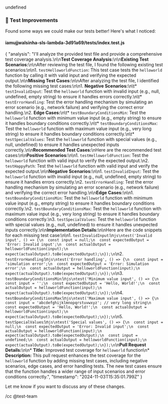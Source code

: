 undefined
### 🧪 Test Improvements

Found some ways we could make our tests better! Here's what I noticed:


#### iamujjwalsinha-sls-lambda-3d91a69/__tests__/index.test.js
{
  "analysis": "I'll analyze the provided test file and provide a comprehensive test coverage analysis.\n\n**Test Coverage Analysis:**\n\n**Existing Test Scenarios:**\n\nAfter reviewing the test file, I found the following existing test scenarios:\n\n1. `testHelloworldFunction`: This test case tests the `helloworld` function by calling it with valid input and verifying the expected output.\n\n**Missing Test Cases:**\n\nAfter analyzing the test file, I identified the following missing test cases:\n\n1. **Negative Scenarios:**\n\t* `testInvalidInput`: Test the `helloworld` function with invalid input (e.g., null, undefined, empty string) to ensure it handles errors correctly.\n\t* `testErrorHandling`: Test the error handling mechanism by simulating an error scenario (e.g., network failure) and verifying the correct error handling.\n2. **Edge Cases:**\n\t* `testBoundaryConditionsMin`: Test the `helloworld` function with minimum value input (e.g., empty string) to ensure it handles boundary conditions correctly.\n\t* `testBoundaryConditionsMax`: Test the `helloworld` function with maximum value input (e.g., very long string) to ensure it handles boundary conditions correctly.\n\t* `testSpecialValues`: Test the `helloworld` function with special values (e.g., null, undefined) to ensure it handles unexpected inputs correctly.\n\n**Recommended Test Cases:**\nHere are the recommended test cases:\n\n**Positive Scenarios:**\n\n1. `testHelloworldFunction`: Test the `helloworld` function with valid input to verify the expected output.\n2. `testHappyPath`: Test the `helloworld` function with valid input and verify the expected output.\n\n**Negative Scenarios:**\n\n1. `testInvalidInput`: Test the `helloworld` function with invalid input (e.g., null, undefined, empty string) to ensure it handles errors correctly.\n2. `testErrorHandling`: Test the error handling mechanism by simulating an error scenario (e.g., network failure) and verifying the correct error handling.\n\n**Edge Cases:**\n\n1. `testBoundaryConditionsMin`: Test the `helloworld` function with minimum value input (e.g., empty string) to ensure it handles boundary conditions correctly.\n2. `testBoundaryConditionsMax`: Test the `helloworld` function with maximum value input (e.g., very long string) to ensure it handles boundary conditions correctly.\n3. `testSpecialValues`: Test the `helloworld` function with special values (e.g., null, undefined) to ensure it handles unexpected inputs correctly.\n\n**Implementation Details:**\n\nHere are the code snippets for each missing test case:\n\n1. `testInvalidInput`:\n```js\ntest('Invalid input', () => {\n  const input = null;\n  const expectedOutput = 'Error: Invalid input';\n  const actualOutput = helloworldFunction(input);\n  expect(actualOutput).toBe(expectedOutput);\n});\n```\n2. `testErrorHandling`:\n```js\ntest('Error handling', () => {\n  const input = 'simulation error';\n  const expectedOutput = 'Error: Simulation error';\n  const actualOutput = helloworldFunction(input);\n  expect(actualOutput).toBe(expectedOutput);\n});\n```\n3. `testBoundaryConditionsMin`:\n```js\ntest('Minimum value input', () => {\n  const input = '';\n  const expectedOutput = 'Hello, World!';\n  const actualOutput = helloworldFunction(input);\n  expect(actualOutput).toBe(expectedOutput);\n});\n```\n4. `testBoundaryConditionsMax`:\n```js\ntest('Maximum value input', () => {\n  const input = 'abcdefghijklmnopqrstuvwxyz'; // very long string\n  const expectedOutput = 'Hello, World!';\n  const actualOutput = helloworldFunction(input);\n  expect(actualOutput).toBe(expectedOutput);\n});\n```\n5. `testSpecialValues`:\n```js\ntest('Special values', () => {\n  const input = null;\n  const expectedOutput = 'Error: Invalid input';\n  const actualOutput = helloworldFunction(input);\n  expect(actualOutput).toBe(expectedOutput);\n  const input = undefined;\n  const actualOutput = helloworldFunction(input);\n  expect(actualOutput).toBe(expectedOutput);\n});\n```\n**Pull Request Details:**\n\n* **Title:** Improved test coverage for `helloworld` function\n* **Description:** This pull request enhances the test coverage for the `helloworld` function by adding missing test cases, including negative scenarios, edge cases, and error handling tests. The new test cases ensure that the function handles a wider range of input scenarios and error conditions correctly.",
  "timestamp": "2024-11-03T15:35:01.799Z"
}


Let me know if you want to discuss any of these changes.

/cc @test-team